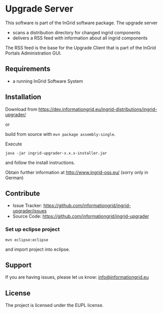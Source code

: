 Upgrade Server
==============

This software is part of the InGrid software package. The upgrade server 

- scans a distribution directory for changed ingrid components
- delivers a RSS feed with information about all ingrid components

The RSS feed is the base for the Upgrade Client that is part of the InGrid Portals Administration GUI.


Requirements
-------------

- a running InGrid Software System

Installation
------------

Download from https://dev.informationgrid.eu/ingrid-distributions/ingrid-upgrader/
 
or

build from source with `mvn package assembly:single`.

Execute

```
java -jar ingrid-upgrader-x.x.x-installer.jar
```

and follow the install instructions.

Obtain further information at http://www.ingrid-oss.eu/ (sorry only in German)


Contribute
----------

- Issue Tracker: https://github.com/informationgrid/ingrid-upgrader/issues
- Source Code: https://github.com/informationgrid/ingrid-upgrader
 
### Set up eclipse project

```
mvn eclipse:eclipse
```

and import project into eclipse.


Support
-------

If you are having issues, please let us know: info@informationgrid.eu

License
-------

The project is licensed under the EUPL license.
